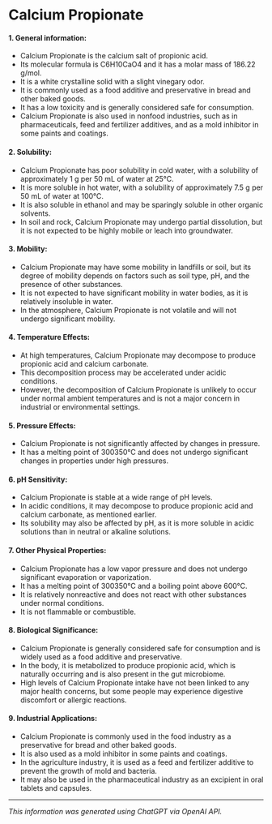 # Calcium Propionate
#### 1. General information:
*  Calcium Propionate is the calcium salt of propionic acid.
*  Its molecular formula is C6H10CaO4 and it has a molar mass of 186.22 g/mol.
*  It is a white crystalline solid with a slight vinegary odor.
*  It is commonly used as a food additive and preservative in bread and other baked goods.
*  It has a low toxicity and is generally considered safe for consumption.
*  Calcium Propionate is also used in nonfood industries, such as in pharmaceuticals, feed and fertilizer additives, and as a mold inhibitor in some paints and coatings.
#### 2. Solubility:
*  Calcium Propionate has poor solubility in cold water, with a solubility of approximately 1 g per 50 mL of water at 25°C.
*  It is more soluble in hot water, with a solubility of approximately 7.5 g per 50 mL of water at 100°C.
*  It is also soluble in ethanol and may be sparingly soluble in other organic solvents.
*  In soil and rock, Calcium Propionate may undergo partial dissolution, but it is not expected to be highly mobile or leach into groundwater.
#### 3. Mobility:
*  Calcium Propionate may have some mobility in landfills or soil, but its degree of mobility depends on factors such as soil type, pH, and the presence of other substances.
*  It is not expected to have significant mobility in water bodies, as it is relatively insoluble in water.
*  In the atmosphere, Calcium Propionate is not volatile and will not undergo significant mobility.
#### 4. Temperature Effects:
*  At high temperatures, Calcium Propionate may decompose to produce propionic acid and calcium carbonate.
*  This decomposition process may be accelerated under acidic conditions.
*  However, the decomposition of Calcium Propionate is unlikely to occur under normal ambient temperatures and is not a major concern in industrial or environmental settings.
#### 5. Pressure Effects:
*  Calcium Propionate is not significantly affected by changes in pressure.
*  It has a melting point of 300350°C and does not undergo significant changes in properties under high pressures.
#### 6. pH Sensitivity:
*  Calcium Propionate is stable at a wide range of pH levels.
*  In acidic conditions, it may decompose to produce propionic acid and calcium carbonate, as mentioned earlier.
*  Its solubility may also be affected by pH, as it is more soluble in acidic solutions than in neutral or alkaline solutions.
#### 7. Other Physical Properties:
*  Calcium Propionate has a low vapor pressure and does not undergo significant evaporation or vaporization.
*  It has a melting point of 300350°C and a boiling point above 600°C.
*  It is relatively nonreactive and does not react with other substances under normal conditions.
*  It is not flammable or combustible.
#### 8. Biological Significance:
*  Calcium Propionate is generally considered safe for consumption and is widely used as a food additive and preservative.
*  In the body, it is metabolized to produce propionic acid, which is naturally occurring and is also present in the gut microbiome.
*  High levels of Calcium Propionate intake have not been linked to any major health concerns, but some people may experience digestive discomfort or allergic reactions.
#### 9. Industrial Applications:
*  Calcium Propionate is commonly used in the food industry as a preservative for bread and other baked goods.
*  It is also used as a mold inhibitor in some paints and coatings.
*  In the agriculture industry, it is used as a feed and fertilizer additive to prevent the growth of mold and bacteria.
*  It may also be used in the pharmaceutical industry as an excipient in oral tablets and capsules.
______________________________________________________________
*This information was generated using ChatGPT via OpenAI API.*